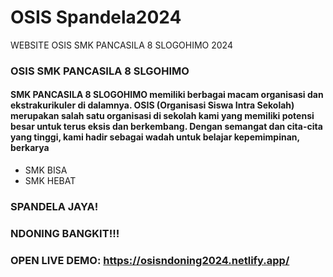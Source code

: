 # OSIS Spandela2024
WEBSITE OSIS SMK PANCASILA 8 SLOGOHIMO 2024


###  OSIS SMK PANCASILA 8 SLGOHIMO
#### SMK PANCASILA 8 SLOGOHIMO memiliki berbagai macam organisasi dan ekstrakurikuler di dalamnya. OSIS (Organisasi Siswa Intra Sekolah) merupakan salah satu organisasi di sekolah kami yang memiliki potensi besar untuk terus eksis dan berkembang. Dengan semangat dan cita-cita yang tinggi, kami hadir sebagai wadah untuk belajar kepemimpinan, berkarya
- SMK BISA
- SMK HEBAT

### SPANDELA JAYA!
### NDONING BANGKIT!!!
### OPEN LIVE DEMO: https://osisndoning2024.netlify.app/
